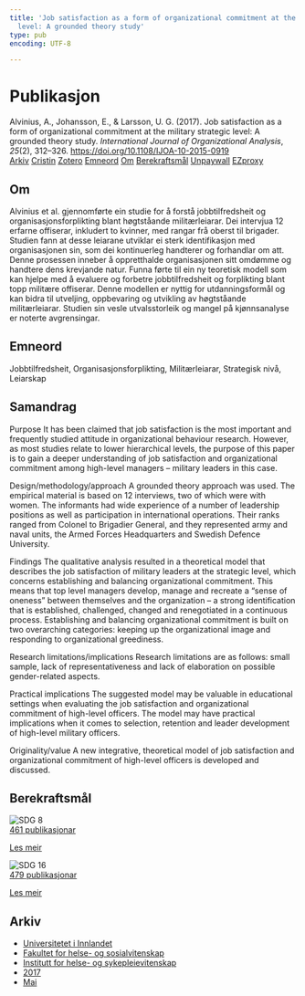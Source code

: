 ```yaml
---
title: 'Job satisfaction as a form of organizational commitment at the military strategic
  level: A grounded theory study'
type: pub
encoding: UTF-8

---
```

<h1>Publikasjon</h1>
<article id="csl-bib-container-KSGFJQ9B" class="csl-bib-container">
  <div class="csl-bib-body"> <div class="csl-entry">Alvinius, A., Johansson, E., &#38; Larsson, U. G. (2017). Job satisfaction as a form of organizational commitment at the military strategic level: A grounded theory study. <i>International Journal of Organizational Analysis</i>, <i>25</i>(2), 312–326. <a href="https://doi.org/10.1108/IJOA-10-2015-0919">https://doi.org/10.1108/IJOA-10-2015-0919</a></div> </div>
  <div class="csl-bib-buttons">
    <a href="#taxonomy-article-KSGFJQ9B" alt="archive" class="csl-bib-button">Arkiv</a>
    <a href="https://app.cristin.no/results/show.jsf?id=1473045" alt="Cristin" class="csl-bib-button">Cristin</a>
    <a href="http://zotero.org/groups/5881554/items/KSGFJQ9B" alt="Zotero" class="csl-bib-button">Zotero</a>
    <a href="#keywords-article-KSGFJQ9B" alt="keywords" class="csl-bib-button">Emneord</a>
    <a href="#about-article-KSGFJQ9B" alt="about_pub" class="csl-bib-button">Om</a>
    <a href="#sdg-article-KSGFJQ9B" alt="sdg" class="csl-bib-button">Berekraftsmål</a>
    <a href="https://doi.org/10.1108/ijoa-10-2015-0919" alt="Unpaywall" class="csl-bib-button">Unpaywall</a>
    <a href="https://doi.org/10.1108/ijoa-10-2015-0919" alt="EZproxy" class="csl-bib-button">EZproxy</a>
  </div>
  <div id="csl-bib-meta-container-KSGFJQ9B"></div>
</article>
<div id="csl-bib-meta-KSGFJQ9B" class="csl-bib-meta">
  <article id="about-article-KSGFJQ9B" class="about_pub-article">
    <h1>Om</h1>
    Alvinius et al. gjennomførte ein studie for å forstå jobbtilfredsheit og organisasjonsforplikting blant høgtståande militærleiarar. Dei intervjua 12 erfarne offiserar, inkludert to kvinner, med rangar frå oberst til brigader. Studien fann at desse leiarane utviklar ei sterk identifikasjon med organisasjonen sin, som dei kontinuerleg handterer og forhandlar om att. Denne prosessen inneber å oppretthalde organisasjonen sitt omdømme og handtere dens krevjande natur. Funna førte til ein ny teoretisk modell som kan hjelpe med å evaluere og forbetre jobbtilfredsheit og forplikting blant topp militære offiserar. Denne modellen er nyttig for utdanningsformål og kan bidra til utveljing, oppbevaring og utvikling av høgtståande militærleiarar. Studien sin vesle utvalsstorleik og mangel på kjønnsanalyse er noterte avgrensingar.
  </article>
  <article id="keywords-article-KSGFJQ9B" class="keywords-article">
    <h1>Emneord</h1>
    Jobbtilfredsheit, Organisasjonsforplikting, Militærleiarar, Strategisk nivå, Leiarskap
  </article>
  <article id="abstract-article-KSGFJQ9B" class="abstract-article">
    <h1>Samandrag</h1>
    Purpose 
It has been claimed that job satisfaction is the most important and frequently studied attitude in organizational behaviour research. However, as most studies relate to lower hierarchical levels, the purpose of this paper is to gain a deeper understanding of job satisfaction and organizational commitment among high-level managers – military leaders in this case. 
 
Design/methodology/approach 
A grounded theory approach was used. The empirical material is based on 12 interviews, two of which were with women. The informants had wide experience of a number of leadership positions as well as participation in international operations. Their ranks ranged from Colonel to Brigadier General, and they represented army and naval units, the Armed Forces Headquarters and Swedish Defence University. 
 
Findings 
The qualitative analysis resulted in a theoretical model that describes the job satisfaction of military leaders at the strategic level, which concerns establishing and balancing organizational commitment. This means that top level managers develop, manage and recreate a “sense of oneness” between themselves and the organization – a strong identification that is established, challenged, changed and renegotiated in a continuous process. Establishing and balancing organizational commitment is built on two overarching categories: keeping up the organizational image and responding to organizational greediness. 
 
Research limitations/implications 
Research limitations are as follows: small sample, lack of representativeness and lack of elaboration on possible gender-related aspects. 
 
Practical implications 
The suggested model may be valuable in educational settings when evaluating the job satisfaction and organizational commitment of high-level officers. The model may have practical implications when it comes to selection, retention and leader development of high-level military officers. 
 
Originality/value 
A new integrative, theoretical model of job satisfaction and organizational commitment of high-level officers is developed and discussed.
  </article>
  <article id="sdg-article-KSGFJQ9B" class="sdg-article">
    <h1>Berekraftsmål</h1>
    <div class="sdg-container"><div id="sdg8" class="sdg">
        <img src="{{< params subfolder >}}images/sdg/sdg08_nn.png" class="image" alt="SDG 8">
        <div class="sdg-overlay">
          <a href="{{< params subfolder >}}nn/archive/?sdg=8#archive" class="sdg-publication-count"><span>461</span> publikasjonar</a>
          <p><a href="https://fn.no/om-fn/fns-baerekraftsmaal/anstendig-arbeid-og-oekonomisk-vekst?lang=nno-NO" class="sdg-read-more">Les meir</a></p>
        </div>
      </div> <div id="sdg16" class="sdg">
        <img src="{{< params subfolder >}}images/sdg/sdg16_nn.png" class="image" alt="SDG 16">
        <div class="sdg-overlay">
          <a href="{{< params subfolder >}}nn/archive/?sdg=16#archive" class="sdg-publication-count"><span>479</span> publikasjonar</a>
          <p><a href="https://fn.no/om-fn/fns-baerekraftsmaal/fred-rettferdighet-og-velfungerende-institusjoner?lang=nno-NO" class="sdg-read-more">Les meir</a></p>
        </div>
      </div></div>
  </article>
  <article id="taxonomy-article-KSGFJQ9B" class="taxonomy-article">
    <h1>Arkiv</h1>
    <ul>
      <li><a href="{{< params subfolder >}}nn/archive/?key=3DCRN523">Universitetet i Innlandet</a></li>
      <li><a href="{{< params subfolder >}}nn/archive/?key=IDKFS3MX">Fakultet for helse- og sosialvitenskap</a></li>
      <li><a href="{{< params subfolder >}}nn/archive/?key=GTV4ECMZ">Institutt for helse- og sykepleievitenskap</a></li>
      <li><a href="{{< params subfolder >}}nn/archive/?key=QV2QKSDS">2017</a></li>
      <li><a href="{{< params subfolder >}}nn/archive/?key=FDMJVLEC">Mai</a></li>
    </ul>
  </article>
</div>

